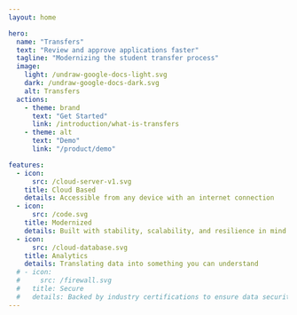 ```yaml
---
layout: home

hero:
  name: "Transfers"
  text: "Review and approve applications faster"
  tagline: "Modernizing the student transfer process"
  image:
    light: /undraw-google-docs-light.svg
    dark: /undraw-google-docs-dark.svg
    alt: Transfers
  actions:
    - theme: brand
      text: "Get Started"
      link: /introduction/what-is-transfers
    - theme: alt
      text: "Demo"
      link: "/product/demo"

features:
  - icon:
      src: /cloud-server-v1.svg
    title: Cloud Based
    details: Accessible from any device with an internet connection
  - icon:
      src: /code.svg
    title: Modernized
    details: Built with stability, scalability, and resilience in mind
  - icon:
      src: /cloud-database.svg
    title: Analytics
    details: Translating data into something you can understand
  # - icon:
  #     src: /firewall.svg
  #   title: Secure
  #   details: Backed by industry certifications to ensure data security 
---
```




